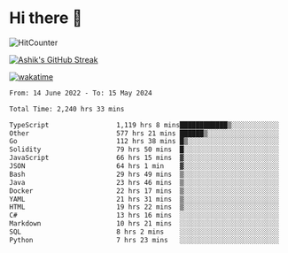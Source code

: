 # Hi there 👋

![HitCounter](https://hits.seeyoufarm.com/api/count/incr/badge.svg?url=https%3A%2F%2Fgithub.com%2Fashrhmn1212%2Fhit-counter)

<!-- ![Contribution Graph](https://github-readme-activity-graph.cyclic.app/graph?username=ashrhmn) -->


<!-- [![Top Langs](https://github-readme-stats.vercel.app/api/top-langs/?username=ashrhmn&layout=compact&theme=synthwave&langs_count=10&card_width=445)](https://github.com/anuraghazra/github-readme-stats) -->

[![Ashik's GitHub Streak](https://github-readme-streak-stats.herokuapp.com/?user=ashrhmn&theme=blood&fire=DD7F1C&background=151515&dates=9f9f9f&border=DD2727)](https://git.io/streak-stats)

<!-- ![Ashik's GitHub stats](https://github-readme-stats.vercel.app/api/?username=ashrhmn&show_icons=true&title_color=fff&icon_color=79ff97&text_color=9f9f9f&bg_color=151515) -->

[![wakatime](https://wakatime.com/badge/user/3df86613-ba63-4631-8e65-0ff18e7becad.svg)](https://wakatime.com/@3df86613-ba63-4631-8e65-0ff18e7becad)

<!--START_SECTION:waka-->

```txt
From: 14 June 2022 - To: 15 May 2024

Total Time: 2,240 hrs 33 mins

TypeScript                 1,119 hrs 8 mins████████████▒░░░░░░░░░░░░   49.95 %
Other                      577 hrs 21 mins ██████▒░░░░░░░░░░░░░░░░░░   25.77 %
Go                         112 hrs 38 mins █▒░░░░░░░░░░░░░░░░░░░░░░░   05.03 %
Solidity                   79 hrs 50 mins  █░░░░░░░░░░░░░░░░░░░░░░░░   03.56 %
JavaScript                 66 hrs 15 mins  ▓░░░░░░░░░░░░░░░░░░░░░░░░   02.96 %
JSON                       64 hrs 1 min    ▓░░░░░░░░░░░░░░░░░░░░░░░░   02.86 %
Bash                       29 hrs 49 mins  ▒░░░░░░░░░░░░░░░░░░░░░░░░   01.33 %
Java                       23 hrs 46 mins  ▒░░░░░░░░░░░░░░░░░░░░░░░░   01.06 %
Docker                     22 hrs 17 mins  ▒░░░░░░░░░░░░░░░░░░░░░░░░   00.99 %
YAML                       21 hrs 31 mins  ▒░░░░░░░░░░░░░░░░░░░░░░░░   00.96 %
HTML                       19 hrs 22 mins  ▒░░░░░░░░░░░░░░░░░░░░░░░░   00.86 %
C#                         13 hrs 16 mins  ░░░░░░░░░░░░░░░░░░░░░░░░░   00.59 %
Markdown                   10 hrs 21 mins  ░░░░░░░░░░░░░░░░░░░░░░░░░   00.46 %
SQL                        8 hrs 2 mins    ░░░░░░░░░░░░░░░░░░░░░░░░░   00.36 %
Python                     7 hrs 23 mins   ░░░░░░░░░░░░░░░░░░░░░░░░░   00.33 %
```

<!--END_SECTION:waka-->


<!--### Most Used Languages
<img src="https://wakatime.com/share/@ashrhmn/24ecb986-5bf8-4607-af7f-0aab08908d8c.png" />

### Favourite Tools
<img src="https://wakatime.com/share/@ashrhmn/f4e08015-f3bc-460a-9228-95a3ba11c604.png" />-->
